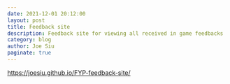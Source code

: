 ```yaml
---
date: 2021-12-01 20:12:00
layout: post
title: Feedback site
description: Feedback site for viewing all received in game feedbacks
category: blog
author: Joe Siu
paginate: true
---
```

<https://joesiu.github.io/FYP-feedback-site/>